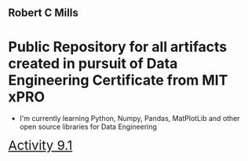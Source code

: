 ## Robert C Mills 

# Public Repository for all artifacts created in pursuit of Data Engineering Certificate from MIT xPRO

- I'm currently learning Python, Numpy, Pandas, MatPlotLib and other open source libraries for Data Engineering

<a href="https://rcmills.github.io/PCDE-Activity-9.1/" style="font-size:26px">Activity 9.1</a>


